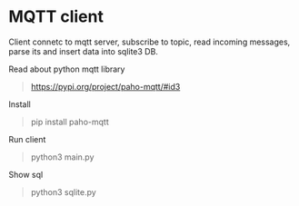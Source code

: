 MQTT client
===========

Client connetc to mqtt server, subscribe to topic, read incoming messages, parse its and insert data into sqlite3 DB.

Read about python mqtt library

 > https://pypi.org/project/paho-mqtt/#id3

Install

 > pip install paho-mqtt

Run client

 > python3 main.py

Show sql

 > python3 sqlite.py